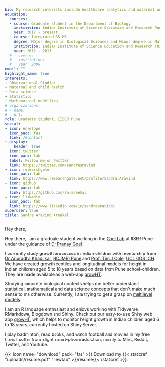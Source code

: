 ```yaml
---
bio: My research interests include healthcare analytics and maternal and child health.
education:
  courses:
  - course: Graduate student in the Department of Biology
    institution: Indian Institute of Science Education and Research Pune
    year: 2017 - present
  - course: Integrated BS-MS 
    degree: Major degree in Biological Sciences and Minor degree in Mathematics
    institution: Indian Institute of Science Education and Research Thiruvananthapuram
    year: 2012 - 2017
  # - course: 
  #   institution: 
  #   year: 2008
email: ""
highlight_name: true
interests:
- Observational Studies
- Maternal and child health
- Data science
- Statistics
- Mathematical modelling
# organizations:
# - name:
#   url: 
role: Graduate Student, IISER Pune
social:
- icon: envelope
  icon_pack: fas
  link: /#contact
- display:
    header: true
  icon: twitter
  icon_pack: fab
  label: Follow me on Twitter
  link: https://twitter.com/sandraaravind
- icon: researchgate
  icon_pack: fab
  link: https://www.researchgate.net/profile/Sandra-Aravind
- icon: github
  icon_pack: fab
  link: https://github.com/sa-areekal
- icon: linkedin
  icon_pack: fab
  link: https://www.linkedin.com/in/sandraaravind/
superuser: true
title: Sandra Aravind Areekal
---
```


Hey there,

Hey there,
I am a graduate student working in the [Goel Lab](https://digimed.acads.iiserpune.ac.in/) at IISER Pune under the guidance of [Dr Pranay Goel](https://www.iiserpune.ac.in/research/department/biology/people/faculty/regular-faculty/pranay-goel/271).

I currently study growth processes in Indian children with mentorship from [Dr Anuradha Khadilkar](https://www.researchgate.net/profile/Anuradha-Khadilkar-2), [HCJMRI Pune](https://www.hcjmri.org.in/) and [Prof. Tim J Cole](https://scholar.google.com/citations?user=1P_yQocAAAAJ&hl=en), [UCL GOS ICH](https://www.ucl.ac.uk/child-health/). We have created growth centiles and longitudinal models for height in Indian children aged 5 to 18 years based on data from Pune school-children. They are made available as a web-app [growHT](https://digimed.acads.iiserpune.ac.in/growth-charts).

Studying concrete biological contexts helps me better understand statistical, mathematical and data science concepts that don't make much sense to me otherwise. Currently, I am trying to get a grasp on [multilevel models](https://en.wikipedia.org/wiki/Multilevel_model).

I am an R language enthusiast and enjoys working with Tidyverse, RMarkdown, Blogdown and Shiny. Check out our easy-to-use Shiny web app [growHT](http://210.212.192.176:3838/growHT/), which helps to monitor height growth in Indian children aged 6 to 18 years, currently hosted on Shiny Server.

I play badminton, read books, and watch football and movies in my free time. I suffer from slight smart-phone addiction, mainly to Mint, Reddit, Twitter, and Youtube.




{{< icon name="download" pack="fas" >}} Download my {{< staticref "uploads/resume.pdf" "newtab" >}}resumé{{< /staticref >}}.
